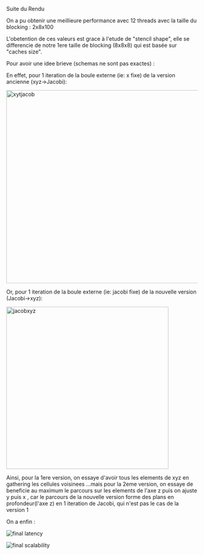 Suite du Rendu

On a pu obtenir une meillieure performance avec 12 threads avec la taille du blocking : 2x8x100

L'obetention de ces valeurs est grace à l'etude de "stencil shape", elle se differencie de notre 1ere taille de blocking (8x8x8) qui est basée sur "caches size".

Pour avoir une idee brieve (schemas ne sont pas exactes) : 

En effet, pour 1 iteration de la boule externe (ie: x fixe) de la version ancienne (xyz->Jacobi):

<img width="508" alt="xytjacob" src="https://github.com/yutaizhao/TOP-project/assets/15853429/897d5886-5304-4fe6-bab3-36f777343949">

Or, pour 1 iteration de la boule externe (ie: jacobi fixe) de la nouvelle version (Jacobi->xyz):

<img width="427" alt="jacobxyz" src="https://github.com/yutaizhao/TOP-project/assets/15853429/39ee131e-4b05-4be3-9049-0f2203ddc17d">

Ainsi, pour la 1ere version, on essaye d'avoir tous les elements de xyz en gathering les cellules voisinees ...mais 
pour la 2eme version, on essaye de beneficie au maximum le parcours sur les elements de l'axe z puis on ajuste y puis x , car le parcours de la nouvelle version forme des plans en profondeur(l'axe z) en 1 iteration de Jacobi, qui n'est pas le cas de la version 1

On a enfin :

![final latency](https://github.com/yutaizhao/TOP-project/assets/15853429/4eb3dc81-17c9-477c-bca1-f6a306f67b3c)

![final scalability](https://github.com/yutaizhao/TOP-project/assets/15853429/bc64d35e-7eb2-4e0a-a2bc-e2dc8d2d5ba5)

